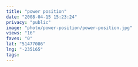 ```yaml
---
title: "power position"
date: "2008-04-15 15:23:24"
privacy: "public"
image: "photo/power-position/power-position.jpg"
views: "16"
faves: "0"
lat: "51477086"
lng: "-235165"
tags:
---
```


